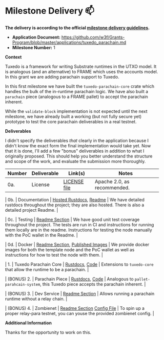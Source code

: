 # Milestone Delivery :mailbox:

**The delivery is according to the official [milestone delivery guidelines](https://github.com/w3f/Grants-Program/blob/master/docs/Support%20Docs/milestone-deliverables-guidelines.md).** 

* **Application Document:** https://github.com/w3f/Grants-Program/blob/master/applications/tuxedo_parachain.md
* **Milestone Number:** 1

**Context**

Tuxedo is a framework for writing Substrate runtimes in the UTXO model. It is analogous (and an alternative) to FRAME which uses the accounts model. In this grant we are adding parachain support to Tuxedo.

In this first milestone we have built the `tuxedo-parachain-core` crate which handles the bulk of the in-runtime parachain logic. We have also built a `parachain` piece (analogous to a FRAME pallet) to accept the parachain inherent.

While the `validate-block` implementation is not expected until the next milestone, we have already built a working (but not fully secure yet) prototype to test the core parachain deliverables in a real testnet.

**Deliverables**

I didn't specify the deliverables _that_ clearly in the application because I didn't know the exact form the final implementation would take yet. Now that it is done, I'll add a few "bonus" deliverables in addition to what I originally proposed. This should help you better understand the structure and scope of the work, and evaluate the submission more thoroughly.

| Number | Deliverable | Link(s)       | Notes |
| ------ | ----------- | ------------- |------------- |
| 0a.    | License     | [LICENSE file](https://github.com/Off-Narrative-Labs/Tuxedo/blob/main/LICENSE) | Apache 2.0, as recommended. | 

| 0b.    | Documentation | [Hosted Rustdocs](https://off-narrative-labs.github.io/Tuxedo), [Readme](https://github.com/Off-Narrative-Labs/Tuxedo#readme) | We have detailed rustdocs throughout the project; they are also hosted. There is also a detailed project Readme. | 

| 0c.    | Testing     | [Readme Section](https://github.com/Off-Narrative-Labs/Tuxedo#testing-and-code-quality) | We have good unit test coverage throughout the project. The tests are run in CI and instructions for running them locally are in the readme. Instructions for testing the node manually with the PoC wallet in the Readme. |

| 0d.    | Docker      | [Readme Section](https://github.com/Off-Narrative-Labs/Tuxedo#docker), [Published Images](https://github.com/orgs/Off-Narrative-Labs/packages) | We provide docker images for both the template node and the PoC wallet as well as instructions for how to test the node with them. |

| 1.     | Tuxedo Parachain Core | [Rustdocs](https://off-narrative-labs.github.io/Tuxedo/tuxedo_parachain_core/index.html), [Code](https://github.com/Off-Narrative-Labs/Tuxedo/tree/main/tuxedo-parachain-core/src) | Extensions to `tuxedo-core` that allow the runtime to be a parachain. |

| (BONUS) 2.  | Parachain Piece | [Rustdocs](https://off-narrative-labs.github.io/Tuxedo/parachain_piece/index.html), [Code](https://github.com/Off-Narrative-Labs/Tuxedo/tree/main/wardrobe/parachain/src) | Analogous to `pallet-parahcain-system`, this Tuxedo piece accepts the parachain inherent. |

| (BONUS) 3. | Dev Service | [Readme Section](https://github.com/Off-Narrative-Labs/Tuxedo#the-dev-service) | Allows running a parachain runtime without a relay chain. |

| (BONUS) 4. | Zombienet | [Readme Section](https://github.com/Off-Narrative-Labs/Tuxedo#zombienet) [Config File](https://github.com/Off-Narrative-Labs/Tuxedo/blob/main/zombienet.toml) | To spin up a proper relay-para testnet, you can youse the provided zombienet config. |


**Additional Information**

Thanks for the opportunity to work on this.

